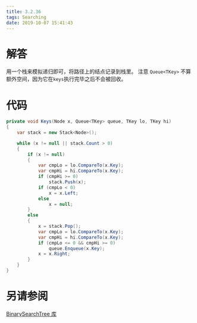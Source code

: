 ```yaml
---
title: 3.2.36
tags: Searching
date: 2019-10-07 15:41:43
---
```


# 解答

用一个栈来模拟递归即可，将路径上的结点记录到栈里。
注意 `Queue<TKey>` 不算额外空间，因为它在`keys`执行完毕之后不会被回收。

# 代码

```csharp
private void Keys(Node x, Queue<TKey> queue, TKey lo, TKey hi)
{
    var stack = new Stack<Node>();

    while (x != null || stack.Count > 0)
    {
        if (x != null)
        {
            var cmpLo = lo.CompareTo(x.Key);
            var cmpHi = hi.CompareTo(x.Key);
            if (cmpHi >= 0)
                stack.Push(x);
            if (cmpLo < 0)
                x = x.Left;
            else
                x = null;
        }
        else
        {
            x = stack.Pop();
            var cmpLo = lo.CompareTo(x.Key);
            var cmpHi = hi.CompareTo(x.Key);
            if (cmpLo <= 0 && cmpHi >= 0)
                queue.Enqueue(x.Key);
            x = x.Right;
        }
    }
}
```

# 另请参阅

[BinarySearchTree 库](https://alg4.ikesnowy.com/docs/api/BinarySearchTree.html)